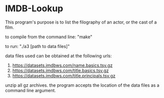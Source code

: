 # IMDB-Lookup

This program's purpose is to list the filography of an actor, or the cast of a film.

to compile from the command line: "make"

to run: "./a3 \[path to data files\]"

data files used can be obtained at the following urls:
1) https://datasets.imdbws.com/name.basics.tsv.gz
2) https://datasets.imdbws.com/title.basics.tsv.gz
3) https://datasets.imdbws.com/title.principals.tsv.gz

unzip all gz archives. the program accepts the location of the data files as a command line argument.
